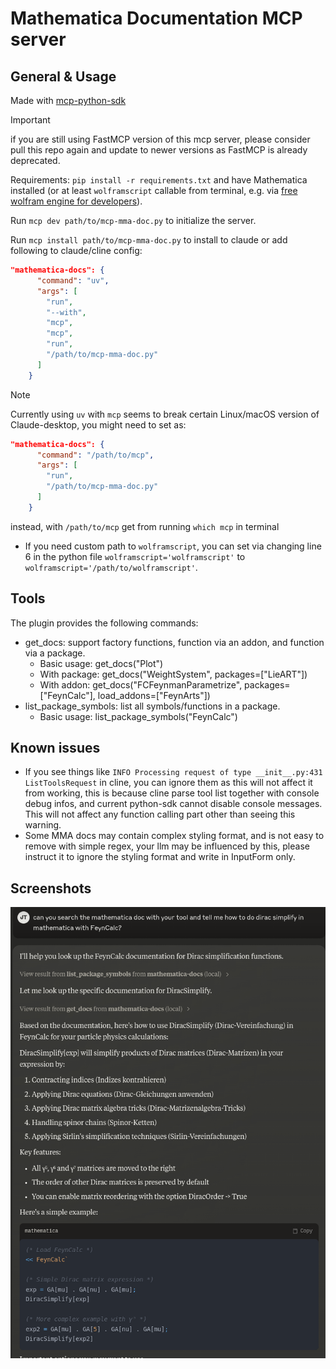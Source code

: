 # Mathematica Documentation MCP server

## General & Usage

Made with [mcp-python-sdk](https://github.com/modelcontextprotocol/python-sdk)

> [!IMPORTANT]  
> if you are still using FastMCP version of this mcp server, please consider pull this repo again and update to newer versions as FastMCP is already deprecated.

Requirements: `pip install -r requirements.txt` and have Mathematica installed (or at least `wolframscript` callable from terminal, e.g. via [free wolfram engine for developers](https://www.wolfram.com/engine/index.php.en)).

Run `mcp dev path/to/mcp-mma-doc.py` to initialize the server.

Run `mcp install path/to/mcp-mma-doc.py` to install to claude or add following to claude/cline config:

```json
"mathematica-docs": {
      "command": "uv",
      "args": [
        "run",
        "--with",
        "mcp",
        "mcp",
        "run",
        "/path/to/mcp-mma-doc.py"
      ]
    }
```

> [!NOTE]
> Currently using `uv` with `mcp` seems to break certain Linux/macOS version of Claude-desktop, you might need to set as:
> ```json
> "mathematica-docs": {
>       "command": "/path/to/mcp",
>       "args": [
>         "run",
>         "/path/to/mcp-mma-doc.py"
>       ]
>     }
> ```
> instead, with `/path/to/mcp` get from running `which mcp` in terminal

- If you need custom path to `wolframscript`, you can set via changing line 6 in the python file `wolframscript='wolframscript'` to `wolframscript='/path/to/wolframscript'`.

## Tools

The plugin provides the following commands:

- get_docs: support factory functions, function via an addon, and function via a package.
  - Basic usage: get_docs("Plot")
  - With package: get_docs("WeightSystem", packages=["LieART"])
  - With addon: get_docs("FCFeynmanParametrize", packages=["FeynCalc"], load_addons=["FeynArts"])
- list_package_symbols: list all symbols/functions in a package.
  - Basic usage: list_package_symbols("FeynCalc")

## Known issues

- If you see things like `INFO Processing request of type __init__.py:431 ListToolsRequest` in cline, you can ignore them as this will not affect it from working, this is because cline parse tool list together with console debug infos, and current python-sdk cannot disable console messages. This will not affect any function calling part other than seeing this warning.
- Some MMA docs may contain complex styling format, and is not easy to remove with simple regex, your llm may be influenced by this, please instruct it to ignore the styling format and write in InputForm only.

## Screenshots

![screenshot](image.png)
